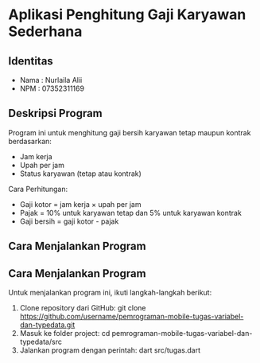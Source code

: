 # Aplikasi Penghitung Gaji Karyawan Sederhana

## Identitas
- Nama : Nurlaila Alii
- NPM  : 07352311169

## Deskripsi Program
Program ini untuk menghitung gaji bersih karyawan tetap maupun kontrak berdasarkan:
- Jam kerja
- Upah per jam
- Status karyawan (tetap atau kontrak)

Cara Perhitungan:
- Gaji kotor = jam kerja × upah per jam  
- Pajak = 10% untuk karyawan tetap dan 5% untuk karyawan kontrak  
- Gaji bersih = gaji kotor - pajak  

## Cara Menjalankan Program
## Cara Menjalankan Program
Untuk menjalankan program ini, ikuti langkah-langkah berikut:
1. Clone repository dari GitHub:
   git clone https://github.com/username/pemrograman-mobile-tugas-variabel-dan-typedata.git
2. Masuk ke folder project:
cd pemrograman-mobile-tugas-variabel-dan-typedata/src
3. Jalankan program dengan perintah:
dart src/tugas.dart
